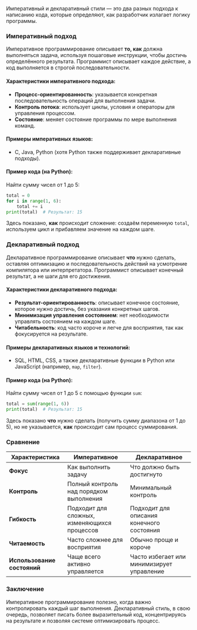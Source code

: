 Императивный и декларативный стили — это два разных подхода к написанию кода, которые определяют, как разработчик излагает логику программы.

### Императивный подход

Императивное программирование описывает **то, как** должна выполняться задача, используя пошаговые инструкции, чтобы достичь определённого результата. Программист описывает каждое действие, а код выполняется в строгой последовательности.

#### Характеристики императивного подхода:
- **Процесс-ориентированность**: указывается конкретная последовательность операций для выполнения задачи.
- **Контроль потока**: использует циклы, условия и операторы для управления процессом.
- **Состояние**: меняет состояние программы по мере выполнения команд.

#### Примеры императивных языков:
- C, Java, Python (хотя Python также поддерживает декларативные подходы).
  
#### Пример кода (на Python):
Найти сумму чисел от 1 до 5:

```python
total = 0
for i in range(1, 6):
    total += i
print(total)  # Результат: 15
```

Здесь показано, **как** происходит сложение: создаём переменную `total`, используем цикл и прибавляем значение на каждом шаге.

### Декларативный подход

Декларативное программирование описывает **что** нужно сделать, оставляя оптимизацию и последовательность действий на усмотрение компилятора или интерпретатора. Программист описывает конечный результат, а не шаги для его достижения.

#### Характеристики декларативного подхода:
- **Результат-ориентированность**: описывает конечное состояние, которое нужно достичь, без указания конкретных шагов.
- **Минимизация управления состоянием**: нет необходимости управлять состоянием на каждом шаге.
- **Читабельность**: код часто короче и легче для восприятия, так как фокусируется на результате.

#### Примеры декларативных языков и технологий:
- SQL, HTML, CSS, а также декларативные функции в Python или JavaScript (например, `map`, `filter`).

#### Пример кода (на Python):
Найти сумму чисел от 1 до 5 с помощью функции `sum`:

```python
total = sum(range(1, 6))
print(total)  # Результат: 15
```

Здесь показано **что** нужно сделать (получить сумму диапазона от 1 до 5), но не указывается, **как** происходит сам процесс суммирования.

### Сравнение

| Характеристика            | Императивное                                 | Декларативное                              |
|---------------------------|----------------------------------------------|--------------------------------------------|
| **Фокус**                 | Как выполнить задачу                         | Что должно быть достигнуто                 |
| **Контроль**              | Полный контроль над порядком выполнения      | Минимальный контроль                       |
| **Гибкость**              | Подходит для сложных, изменяющихся процессов | Подходит для описания конечного состояния  |
| **Читаемость**            | Часто сложнее для восприятия                 | Обычно проще и короче                      |
| **Использование состояний** | Чаще всего активно управляется               | Часто избегает или минимизирует управление |

### Заключение

Императивное программирование полезно, когда важно контролировать каждый шаг выполнения. Декларативный стиль, в свою очередь, позволяет писать более выразительный код, концентрируясь на результате и позволяя системе оптимизировать процесс.